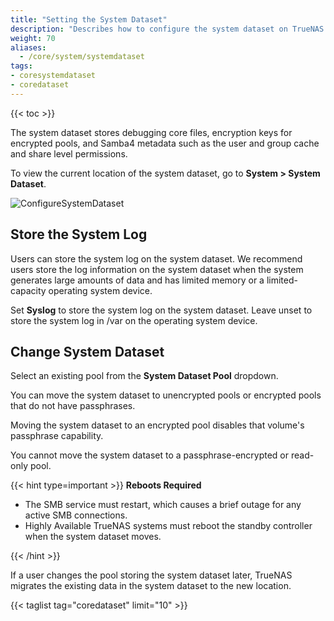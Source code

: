 ```yaml
---
title: "Setting the System Dataset"
description: "Describes how to configure the system dataset on TrueNAS CORE."
weight: 70
aliases:
  - /core/system/systemdataset
tags:
- coresystemdataset
- coredataset
---
```


{{< toc >}}

The system dataset stores debugging core files, encryption keys for encrypted pools, and Samba4 metadata such as the user and group cache and share level permissions.

To view the current location of the system dataset, go to **System > System Dataset**.

![ConfigureSystemDataset](/images/CORE/System/ConfigureSystemDataset.png "Configure System Dataset")

## Store the System Log

Users can store the system log on the system dataset.
We recommend users store the log information on the system dataset when the system generates large amounts of data and has limited memory or a limited-capacity operating system device.

Set **Syslog** to store the system log on the system dataset.
Leave unset to store the system log in <file>/var</file> on the operating system device.

## Change System Dataset

Select an existing pool from the **System Dataset Pool** dropdown.

You can move the system dataset to unencrypted pools or encrypted pools that do not have passphrases.

Moving the system dataset to an encrypted pool disables that volume's passphrase capability.

You cannot move the system dataset to a passphrase-encrypted or read-only pool.

{{< hint type=important >}}
**Reboots Required**

* The SMB service must restart, which causes a brief outage for any active SMB connections.
* Highly Available TrueNAS systems must reboot the standby controller when the system dataset moves.

{{< /hint >}}

If a user changes the pool storing the system dataset later, TrueNAS migrates the existing data in the system dataset to the new location.

{{< taglist tag="coredataset" limit="10" >}}
